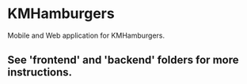 # KMHamburgers
Mobile and Web application for KMHamburgers.

## See 'frontend' and 'backend' folders for more instructions.
